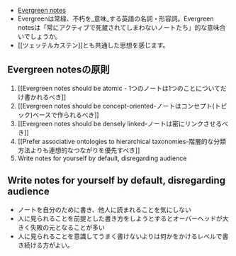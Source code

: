 - [Evergreen notes](https://notes.andymatuschak.org/Evergreen_notes)
- Evergreenは常緑、不朽を_意味_する英語の名詞・形容詞。Evergreen notesは「常にアクティブで死蔵されてしまわないノートたち」的な意味合いでしょうか。
- [[ツェッテルカステン]]とも共通した思想を感じます。

## Evergreen notesの原則
1. [[Evergreen notes should be atomic - 1つのノートは1つのことについてだけ書かれるべき]]
2. [[Evergreen notes should be concept-oriented-ノートはコンセプト(トピック)ベースで作られるべき]] 
3. [[Evergreen notes should be densely linked-ノートは密にリンクさせるべき]]
4. [[Prefer associative ontologies to hierarchical taxonomies-階層的な分類方法よりも連想的なつながりを優先すべき]]
5. Write notes for yourself by default, disregarding audience







## Write notes for yourself by default, disregarding audience
- ノートを自分のために書き、他人に読まれることを気にしない
- 人に見られることを前提とした書き方をしようとするとオーバーヘッドが大きく失敗の元となることが多い
- 人に見られることを意識してうまく書けないよりは何かをかけるレベルで書き続ける方がよい。
